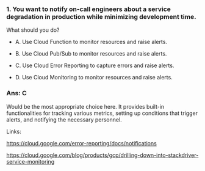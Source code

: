 ### 1. You want to notify on-call engineers about a service degradation in production while minimizing development time.

What should you do?

- A. Use Cloud Function to monitor resources and raise alerts.

- B. Use Cloud Pub/Sub to monitor resources and raise alerts.

- C. Use Cloud Error Reporting to capture errors and raise alerts.

- D. Use Cloud Monitoring to monitor resources and raise alerts.

### Ans: C

Would be the most appropriate choice here. It provides built-in functionalities for tracking various metrics, setting up conditions that trigger alerts, and notifying the necessary personnel.

Links:

https://cloud.google.com/error-reporting/docs/notifications

https://cloud.google.com/blog/products/gcp/drilling-down-into-stackdriver-service-monitoring


